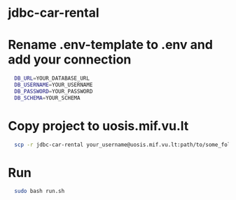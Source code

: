 # jdbc-car-rental

# Rename .env-template to .env and add your connection
```bash
  DB_URL=YOUR_DATABASE_URL
  DB_USERNAME=YOUR_USERNAME
  DB_PASSWORD=YOUR_PASSWORD
  DB_SCHEMA=YOUR_SCHEMA
```

# Copy project to uosis.mif.vu.lt
```bash
  scp -r jdbc-car-rental your_username@uosis.mif.vu.lt:path/to/some_folder
```

# Run
```bash
  sudo bash run.sh
```
